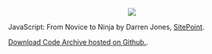 <center><img src="http://img.photobucket.com/albums/v204/Angelfirenze/SitePoint%20Projects/sitepoint-logo-new_zpsxgh62ffp.png"></center>

JavaScript: From Novice to Ninja by Darren Jones, <a href="https://www.sitepoint.com/premium/books/javascript-novice-to-ninja" target="_blank">SitePoint</a>.

<a href="https://github.com/spbooks/jsninja1" target="_blank">Download Code Archive hosted on Github.</a>.